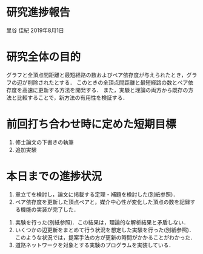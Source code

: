 研究進捗報告
================
里谷 佳紀
2019年8月1日







# 研究全体の目的

グラフと全頂点間距離と最短経路の数およびペア依存度が与えられたとき，グラフの辺が削除されたとする．
このときの全頂点間距離と最短経路の数とペア依存度を高速に更新する方法を開発する．
また，実験と理論の両方から既存の方法と比較することで，新方法の有用性を検証する．

# 前回打ち合わせ時に定めた短期目標

1.  修士論文の下書きの執筆
2.  追加実験

# 本日までの進捗状況

1.  章立てを検討し，論文に掲載する定理・補題を検討した(別紙参照)．
2.  ペア依存度を更新した頂点ペアと，媒介中心性が変化した頂点の数を記録する機能の実装が完了した．

<!-- end list -->

1)  実験を行った(別紙参照)．この結果は，理論的な解析結果と矛盾しない．
2)  いくつかの辺更新をまとめて行う状況を想定した実験を行った(別紙参照)．このような状況では，提案手法の方が更新の時間がかかることがわかった．
3)  道路ネットワークを対象とする実験のプログラムを実装している．
